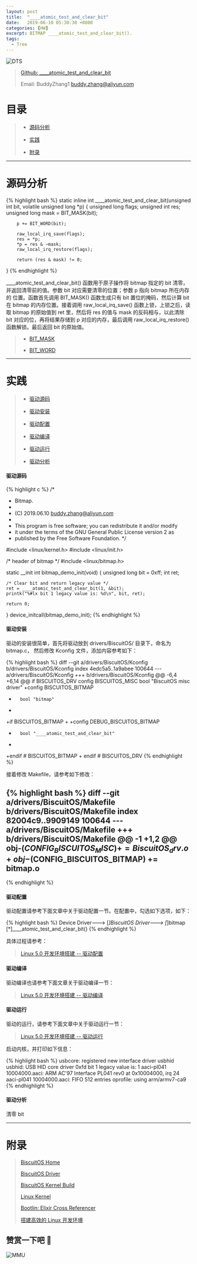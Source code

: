 ```yaml
---
layout: post
title:  "____atomic_test_and_clear_bit"
date:   2019-06-10 05:30:30 +0800
categories: [HW]
excerpt: BITMAP ____atomic_test_and_clear_bit().
tags:
  - Tree
---
```


![DTS](/assets/PDB/BiscuitOS/kernel/IND00000B.jpg)

> [Github: ____atomic_test_and_clear_bit](https://github.com/BiscuitOS/HardStack/tree/master/Algorithem/bitmap/API/____atomic_test_and_clear_bit)
>
> Email: BuddyZhang1 <buddy.zhang@aliyun.com>

# 目录

> - [源码分析](#源码分析)
>
> - [实践](#实践)
>
> - [附录](#附录)

-----------------------------------

# <span id="源码分析">源码分析</span>

{% highlight bash %}
static inline int
____atomic_test_and_clear_bit(unsigned int bit, volatile unsigned long *p)
{
        unsigned long flags;
        unsigned int res;
        unsigned long mask = BIT_MASK(bit);

        p += BIT_WORD(bit);

        raw_local_irq_save(flags);
        res = *p;
        *p = res & ~mask;
        raw_local_irq_restore(flags);

        return (res & mask) != 0;
}
{% endhighlight %}

____atomic_test_and_clear_bit() 函数用于原子操作将 bitmap 指定的 bit 清零，
并返回清零前的值。参数 bit 对应需要清零的位置；参数 p 指向 bitmap 所在内存的
位置。函数首先调用 BIT_MASK() 函数生成只有 bit 置位的掩码，然后计算 bit 在
bitmap 的内存位置。接着调用 raw_local_irq_save() 函数上锁，上锁之后，读取
bitmap 的原始值到 ret 里，然后将 res 的值与 mask 的反码相与，以此清除 bit
对应的位，再将结果存储到 p 对应的内存，最后调用 raw_local_irq_restore()
函数解锁。最后返回 bit 的原始值。

> - [BIT_MASK](https://biscuitos.github.io/blog/BITMAP_BIT_MASK)
>
> - [BIT_WORD](https://biscuitos.github.io/blog/BITMAP_BIT_WORD)

--------------------------------------------------

# <span id="实践">实践</span>

> - [驱动源码](#驱动源码)
>
> - [驱动安装](#驱动安装)
>
> - [驱动配置](#驱动配置)
>
> - [驱动编译](#驱动编译)
>
> - [驱动运行](#驱动运行)
>
> - [驱动分析](#驱动分析)

#### <span id="驱动源码">驱动源码</span>

{% highlight c %}
/*
 * Bitmap.
 *
 * (C) 2019.06.10 <buddy.zhang@aliyun.com>
 *
 * This program is free software; you can redistribute it and/or modify
 * it under the terms of the GNU General Public License version 2 as
 * published by the Free Software Foundation.
 */

#include <linux/kernel.h>
#include <linux/init.h>

/* header of bitmap */
#include <linux/bitmap.h>

static __init int bitmap_demo_init(void)
{
	unsigned long bit = 0xff;
	int ret;

	/* Clear bit and return legacy value */
	ret = ____atomic_test_and_clear_bit(1, &bit);
	printk("%#lx bit 1 legacy value is: %d\n", bit, ret);

	return 0;
}
device_initcall(bitmap_demo_init);
{% endhighlight %}

#### <span id="驱动安装">驱动安装</span>

驱动的安装很简单，首先将驱动放到 drivers/BiscuitOS/ 目录下，命名为 bitmap.c，
然后修改 Kconfig 文件，添加内容参考如下：

{% highlight bash %}
diff --git a/drivers/BiscuitOS/Kconfig b/drivers/BiscuitOS/Kconfig
index 4edc5a5..1a9abee 100644
--- a/drivers/BiscuitOS/Kconfig
+++ b/drivers/BiscuitOS/Kconfig
@@ -6,4 +6,14 @@ if BISCUITOS_DRV
config BISCUITOS_MISC
        bool "BiscuitOS misc driver"
+config BISCUITOS_BITMAP
+       bool "bitmap"
+
+if BISCUITOS_BITMAP
+
+config DEBUG_BISCUITOS_BITMAP
+       bool "____atomic_test_and_clear_bit"
+
+endif # BISCUITOS_BITMAP
+
endif # BISCUITOS_DRV
{% endhighlight %}

接着修改 Makefile，请参考如下修改：

{% highlight bash %}
diff --git a/drivers/BiscuitOS/Makefile b/drivers/BiscuitOS/Makefile
index 82004c9..9909149 100644
--- a/drivers/BiscuitOS/Makefile
+++ b/drivers/BiscuitOS/Makefile
@@ -1 +1,2 @@
obj-$(CONFIG_BISCUITOS_MISC)     += BiscuitOS_drv.o
+obj-$(CONFIG_BISCUITOS_BITMAP)     += bitmap.o
--
{% endhighlight %}

#### <span id="驱动配置">驱动配置</span>

驱动配置请参考下面文章中关于驱动配置一节。在配置中，勾选如下选项，如下：

{% highlight bash %}
Device Driver--->
    [*]BiscuitOS Driver--->
        [*]bitmap
            [*]____atomic_test_and_clear_bit()
{% endhighlight %}

具体过程请参考：

> [Linux 5.0 开发环境搭建 -- 驱动配置](https://biscuitos.github.io/blog/Linux-5.0-arm32-Usermanual/#%E9%A9%B1%E5%8A%A8%E9%85%8D%E7%BD%AE)

#### <span id="驱动编译">驱动编译</span>

驱动编译也请参考下面文章关于驱动编译一节：

> [Linux 5.0 开发环境搭建 -- 驱动编译](https://biscuitos.github.io/blog/Linux-5.0-arm32-Usermanual/#%E7%BC%96%E8%AF%91%E9%A9%B1%E5%8A%A8)

#### <span id="驱动运行">驱动运行</span>

驱动的运行，请参考下面文章中关于驱动运行一节：

> [Linux 5.0 开发环境搭建 -- 驱动运行](https://biscuitos.github.io/blog/Linux-5.0-arm32-Usermanual/#%E9%A9%B1%E5%8A%A8%E8%BF%90%E8%A1%8C)

启动内核，并打印如下信息：

{% highlight bash %}
usbcore: registered new interface driver usbhid
usbhid: USB HID core driver
0xfd bit 1 legacy value is: 1
aaci-pl041 10004000.aaci: ARM AC'97 Interface PL041 rev0 at 0x10004000, irq 24
aaci-pl041 10004000.aaci: FIFO 512 entries
oprofile: using arm/armv7-ca9
{% endhighlight %}

#### <span id="驱动分析">驱动分析</span>

清零 bit

-----------------------------------------------

# <span id="附录">附录</span>

> [BiscuitOS Home](https://biscuitos.github.io/)
>
> [BiscuitOS Driver](https://biscuitos.github.io/blog/BiscuitOS_Catalogue/)
>
> [BiscuitOS Kernel Build](https://biscuitos.github.io/blog/Kernel_Build/)
>
> [Linux Kernel](https://www.kernel.org/)
>
> [Bootlin: Elixir Cross Referencer](https://elixir.bootlin.com/linux/latest/source)
>
> [搭建高效的 Linux 开发环境](https://biscuitos.github.io/blog/Linux-debug-tools/)

## 赞赏一下吧 🙂

![MMU](/assets/PDB/BiscuitOS/kernel/HAB000036.jpg)
